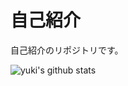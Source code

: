 # 自己紹介
自己紹介のリポジトリです。

![yuki's github stats](https://github-readme-stats.vercel.app/api?username=yuki-snow1823&show_icons=true&theme=radical)
